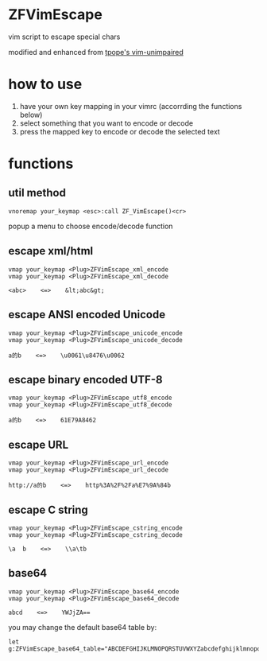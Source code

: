 # ZFVimEscape

vim script to escape special chars

modified and enhanced from [tpope's vim-unimpaired](https://github.com/tpope/vim-unimpaired)


# how to use

1. have your own key mapping in your vimrc (accorrding the functions below)
1. select something that you want to encode or decode
1. press the mapped key to encode or decode the selected text


# functions

## util method

```
vnoremap your_keymap <esc>:call ZF_VimEscape()<cr>
```

popup a menu to choose encode/decode function

## escape xml/html

```
vmap your_keymap <Plug>ZFVimEscape_xml_encode
vmap your_keymap <Plug>ZFVimEscape_xml_decode
```

```
<abc>    <=>    &lt;abc&gt;
```

## escape ANSI encoded Unicode

```
vmap your_keymap <Plug>ZFVimEscape_unicode_encode
vmap your_keymap <Plug>ZFVimEscape_unicode_decode
```

```
a的b    <=>    \u0061\u8476\u0062
```

## escape binary encoded UTF-8

```
vmap your_keymap <Plug>ZFVimEscape_utf8_encode
vmap your_keymap <Plug>ZFVimEscape_utf8_decode
```

```
a的b    <=>    61E79A8462
```

## escape URL

```
vmap your_keymap <Plug>ZFVimEscape_url_encode
vmap your_keymap <Plug>ZFVimEscape_url_decode
```

```
http://a的b    <=>    http%3A%2F%2Fa%E7%9A%84b
```

## escape C string

```
vmap your_keymap <Plug>ZFVimEscape_cstring_encode
vmap your_keymap <Plug>ZFVimEscape_cstring_decode
```

```
\a  b    <=>    \\a\tb
```

## base64

```
vmap your_keymap <Plug>ZFVimEscape_base64_encode
vmap your_keymap <Plug>ZFVimEscape_base64_decode
```

```
abcd    <=>    YWJjZA==
```

you may change the default base64 table by:

```
let g:ZFVimEscape_base64_table="ABCDEFGHIJKLMNOPQRSTUVWXYZabcdefghijklmnopqrstuvwxyz0123456789+/"
```

